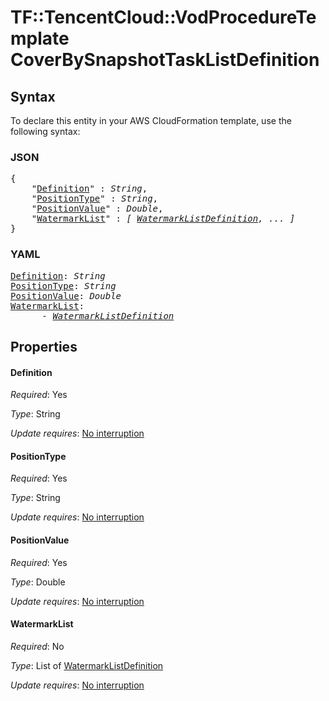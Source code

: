 # TF::TencentCloud::VodProcedureTemplate CoverBySnapshotTaskListDefinition

## Syntax

To declare this entity in your AWS CloudFormation template, use the following syntax:

### JSON

<pre>
{
    "<a href="#definition" title="Definition">Definition</a>" : <i>String</i>,
    "<a href="#positiontype" title="PositionType">PositionType</a>" : <i>String</i>,
    "<a href="#positionvalue" title="PositionValue">PositionValue</a>" : <i>Double</i>,
    "<a href="#watermarklist" title="WatermarkList">WatermarkList</a>" : <i>[ <a href="watermarklistdefinition.md">WatermarkListDefinition</a>, ... ]</i>
}
</pre>

### YAML

<pre>
<a href="#definition" title="Definition">Definition</a>: <i>String</i>
<a href="#positiontype" title="PositionType">PositionType</a>: <i>String</i>
<a href="#positionvalue" title="PositionValue">PositionValue</a>: <i>Double</i>
<a href="#watermarklist" title="WatermarkList">WatermarkList</a>: <i>
      - <a href="watermarklistdefinition.md">WatermarkListDefinition</a></i>
</pre>

## Properties

#### Definition

_Required_: Yes

_Type_: String

_Update requires_: [No interruption](https://docs.aws.amazon.com/AWSCloudFormation/latest/UserGuide/using-cfn-updating-stacks-update-behaviors.html#update-no-interrupt)

#### PositionType

_Required_: Yes

_Type_: String

_Update requires_: [No interruption](https://docs.aws.amazon.com/AWSCloudFormation/latest/UserGuide/using-cfn-updating-stacks-update-behaviors.html#update-no-interrupt)

#### PositionValue

_Required_: Yes

_Type_: Double

_Update requires_: [No interruption](https://docs.aws.amazon.com/AWSCloudFormation/latest/UserGuide/using-cfn-updating-stacks-update-behaviors.html#update-no-interrupt)

#### WatermarkList

_Required_: No

_Type_: List of <a href="watermarklistdefinition.md">WatermarkListDefinition</a>

_Update requires_: [No interruption](https://docs.aws.amazon.com/AWSCloudFormation/latest/UserGuide/using-cfn-updating-stacks-update-behaviors.html#update-no-interrupt)

